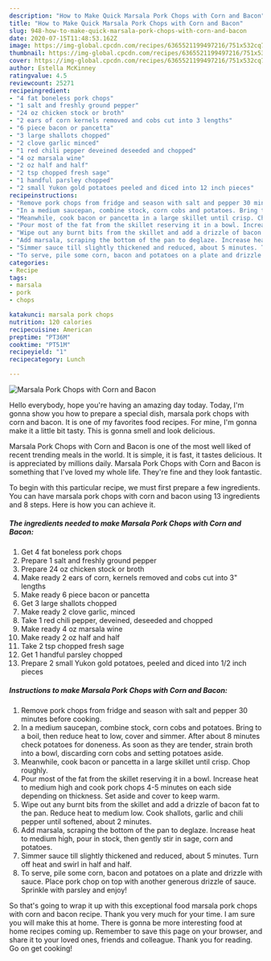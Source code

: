 ```yaml
---
description: "How to Make Quick Marsala Pork Chops with Corn and Bacon"
title: "How to Make Quick Marsala Pork Chops with Corn and Bacon"
slug: 948-how-to-make-quick-marsala-pork-chops-with-corn-and-bacon
date: 2020-07-15T11:48:53.162Z
image: https://img-global.cpcdn.com/recipes/6365521199497216/751x532cq70/marsala-pork-chops-with-corn-and-bacon-recipe-main-photo.jpg
thumbnail: https://img-global.cpcdn.com/recipes/6365521199497216/751x532cq70/marsala-pork-chops-with-corn-and-bacon-recipe-main-photo.jpg
cover: https://img-global.cpcdn.com/recipes/6365521199497216/751x532cq70/marsala-pork-chops-with-corn-and-bacon-recipe-main-photo.jpg
author: Estella McKinney
ratingvalue: 4.5
reviewcount: 25271
recipeingredient:
- "4 fat boneless pork chops"
- "1 salt and freshly ground pepper"
- "24 oz chicken stock or broth"
- "2 ears of corn kernels removed and cobs cut into 3 lengths"
- "6 piece bacon or pancetta"
- "3 large shallots chopped"
- "2 clove garlic minced"
- "1 red chili pepper deveined deseeded and chopped"
- "4 oz marsala wine"
- "2 oz half and half"
- "2 tsp chopped fresh sage"
- "1 handful parsley chopped"
- "2 small Yukon gold potatoes peeled and diced into 12 inch pieces"
recipeinstructions:
- "Remove pork chops from fridge and season with salt and pepper 30 minutes before cooking."
- "In a medium saucepan, combine stock, corn cobs and potatoes. Bring to a boil, then reduce heat to low, cover and simmer. After about 8 minutes check potatoes for doneness. As soon as they are tender, strain broth into a bowl, discarding corn cobs and setting potatoes aside."
- "Meanwhile, cook bacon or pancetta in a large skillet until crisp. Chop roughly."
- "Pour most of the fat from the skillet reserving it in a bowl. Increase heat to medium high and cook pork chops 4-5 minutes on each side depending on thickness. Set aside and cover to keep warm."
- "Wipe out any burnt bits from the skillet and add a drizzle of bacon fat to the pan. Reduce heat to medium low. Cook shallots, garlic and chili pepper until softened, about 2 minutes."
- "Add marsala, scraping the bottom of the pan to deglaze. Increase heat to medium high, pour in stock, then gently stir in sage, corn and potatoes."
- "Simmer sauce till slightly thickened and reduced, about 5 minutes. Turn off heat and swirl in half and half."
- "To serve, pile some corn, bacon and potatoes on a plate and drizzle with sauce. Place pork chop on top with another generous drizzle of sauce. Sprinkle with parsley and enjoy!"
categories:
- Recipe
tags:
- marsala
- pork
- chops

katakunci: marsala pork chops 
nutrition: 120 calories
recipecuisine: American
preptime: "PT36M"
cooktime: "PT51M"
recipeyield: "1"
recipecategory: Lunch

---
```



![Marsala Pork Chops with Corn and Bacon](https://img-global.cpcdn.com/recipes/6365521199497216/751x532cq70/marsala-pork-chops-with-corn-and-bacon-recipe-main-photo.jpg)

Hello everybody, hope you're having an amazing day today. Today, I'm gonna show you how to prepare a special dish, marsala pork chops with corn and bacon. It is one of my favorites food recipes. For mine, I'm gonna make it a little bit tasty. This is gonna smell and look delicious.

Marsala Pork Chops with Corn and Bacon is one of the most well liked of recent trending meals in the world. It is simple, it is fast, it tastes delicious. It is appreciated by millions daily. Marsala Pork Chops with Corn and Bacon is something that I've loved my whole life. They're fine and they look fantastic.




To begin with this particular recipe, we must first prepare a few ingredients. You can have marsala pork chops with corn and bacon using 13 ingredients and 8 steps. Here is how you can achieve it.

<!--inarticleads1-->

##### The ingredients needed to make Marsala Pork Chops with Corn and Bacon:

1. Get 4 fat boneless pork chops
1. Prepare 1 salt and freshly ground pepper
1. Prepare 24 oz chicken stock or broth
1. Make ready 2 ears of corn, kernels removed and cobs cut into 3&#34; lengths
1. Make ready 6 piece bacon or pancetta
1. Get 3 large shallots chopped
1. Make ready 2 clove garlic, minced
1. Take 1 red chili pepper, deveined, deseeded and chopped
1. Make ready 4 oz marsala wine
1. Make ready 2 oz half and half
1. Take 2 tsp chopped fresh sage
1. Get 1 handful parsley chopped
1. Prepare 2 small Yukon gold potatoes, peeled and diced into 1/2 inch pieces




<!--inarticleads2-->

##### Instructions to make Marsala Pork Chops with Corn and Bacon:

1. Remove pork chops from fridge and season with salt and pepper 30 minutes before cooking.
1. In a medium saucepan, combine stock, corn cobs and potatoes. Bring to a boil, then reduce heat to low, cover and simmer. After about 8 minutes check potatoes for doneness. As soon as they are tender, strain broth into a bowl, discarding corn cobs and setting potatoes aside.
1. Meanwhile, cook bacon or pancetta in a large skillet until crisp. Chop roughly.
1. Pour most of the fat from the skillet reserving it in a bowl. Increase heat to medium high and cook pork chops 4-5 minutes on each side depending on thickness. Set aside and cover to keep warm.
1. Wipe out any burnt bits from the skillet and add a drizzle of bacon fat to the pan. Reduce heat to medium low. Cook shallots, garlic and chili pepper until softened, about 2 minutes.
1. Add marsala, scraping the bottom of the pan to deglaze. Increase heat to medium high, pour in stock, then gently stir in sage, corn and potatoes.
1. Simmer sauce till slightly thickened and reduced, about 5 minutes. Turn off heat and swirl in half and half.
1. To serve, pile some corn, bacon and potatoes on a plate and drizzle with sauce. Place pork chop on top with another generous drizzle of sauce. Sprinkle with parsley and enjoy!




So that's going to wrap it up with this exceptional food marsala pork chops with corn and bacon recipe. Thank you very much for your time. I am sure you will make this at home. There is gonna be more interesting food at home recipes coming up. Remember to save this page on your browser, and share it to your loved ones, friends and colleague. Thank you for reading. Go on get cooking!
